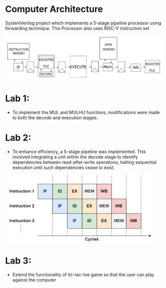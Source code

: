 # Computer Architecture
SystemVerilog project which implements a 5-stage pipeline processor using forwarding technique. This Processor also uses RISC-V instruction set

![Banner](https://github.com/christoschatz/School-Projects/blob/main/Computer%20Architecture/screenshots/processor.png)

# Lab 1:

- To implement the MUL and MULHU functions, modifications were made to both the decode and execution stages.


# Lab 2:

- To enhance efficiency, a 5-stage pipeline was implemented. This involved integrating a unit within the decode stage to identify dependencies between read-after-write operations, halting sequential execution until such dependencies cease to exist.

![Banner](https://github.com/christoschatz/School-Projects/blob/main/Computer%20Architecture/screenshots/pipeline.png)

# Lab 3:

- Extend the functionality of tic-tac-toe game so that the user can play against the computer

